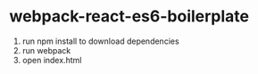 # webpack-react-es6-boilerplate

1. run npm install to download dependencies 
2. run webpack
3. open index.html

